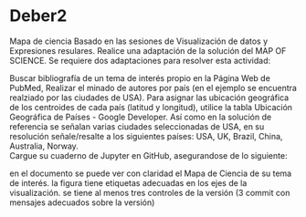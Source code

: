 # Deber2
Mapa de ciencia
Basado en las sesiones de Visualización de datos y Expresiones resulares. Realice una adaptación de la solución del MAP OF SCIENCE. Se requiere dos adaptaciones para resolver esta actividad:

Buscar bibliografía de un tema de interés propio en la Página Web de PubMed,
Realizar el minado de autores por país (en el ejemplo se encuentra realziado por las ciudades de USA). Para asignar las ubicación geográfica de los centroides de cada país (latitud y longitud), utilice la tabla  Ubicación Geográfica de Países - Google Developer. Así como en la solución de referencia se señalan varias ciudades seleccionadas de USA, en su resolución señale/resalte a los siguientes países: USA, UK, Brazil, China, Australia, Norway.  
Cargue su cuaderno de Jupyter en GitHub, asegurandose de lo siguiente:

en el documento se puede ver con claridad el Mapa de Ciencia de su tema de interés.
la figura tiene etiquetas adecuadas en los ejes de la visualización. 
se tiene al menos tres controles de la versión (3 commit con mensajes adecuados sobre la versión)
